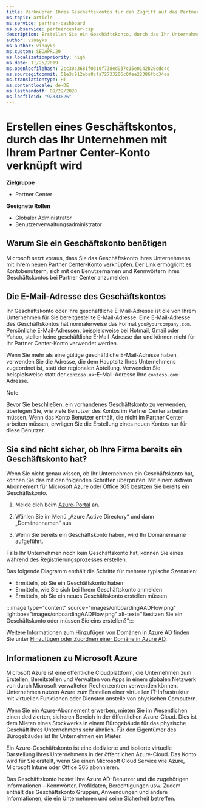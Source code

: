 ```yaml
---
title: Verknüpfen Ihres Geschäftskontos für den Zugriff auf das Partner Center
ms.topic: article
ms.service: partner-dashboard
ms.subservice: partnercenter-csp
description: Erstellen Sie ein Geschäftskonto, durch das Ihr Unternehmen mit Ihrem Partner Center-Konto verknüpft wird. Auf diese Weise können Mitarbeiter Ihres Unternehmens auf das Partner Center zugreifen.
author: vinayks
ms.author: vinayks
ms.custom: SEOAPR.20
ms.localizationpriority: high
ms.date: 11/25/2019
ms.openlocfilehash: 2cc30c3681f0310f738ed937c15e0142b20cdc4c
ms.sourcegitcommit: 51e3c912eba8cfa72733206c0fee22386fbc34aa
ms.translationtype: HT
ms.contentlocale: de-DE
ms.lasthandoff: 09/22/2020
ms.locfileid: "92333826"
---
```

# <a name="create-a-work-account-that-links-your-company-to-your-partner-center-account"></a>Erstellen eines Geschäftskontos, durch das Ihr Unternehmen mit Ihrem Partner Center-Konto verknüpft wird

**Zielgruppe**

- Partner Center

**Geeignete Rollen**

- Globaler Administrator
- Benutzerverwaltungsadministrator

## <a name="why-you-need-a-work-account"></a>Warum Sie ein Geschäftskonto benötigen

Microsoft setzt voraus, dass Sie das Geschäftskonto Ihres Unternehmens mit Ihrem neuen Partner Center-Konto verknüpfen. Der Link ermöglicht es Kontobenutzern, sich mit den Benutzernamen und Kennwörtern ihres Geschäftskontos bei Partner Center anzumelden.

## <a name="the-work-account-email-address"></a>Die E-Mail-Adresse des Geschäftskontos

Ihr Geschäftskonto oder Ihre geschäftliche E-Mail-Adresse ist die von Ihrem Unternehmen für Sie bereitgestellte E-Mail-Adresse. Eine E-Mail-Adresse des Geschäftskontos hat normalerweise das Format `you@yourcompany.com`. Persönliche E-Mail-Adressen, beispielsweise bei Hotmail, Gmail oder Yahoo, stellen keine geschäftliche E-Mail-Adresse dar und können nicht für Ihr Partner Center-Konto verwendet werden.

Wenn Sie mehr als eine gültige geschäftliche E-Mail-Adresse haben, verwenden Sie die Adresse, die dem Hauptsitz Ihres Unternehmens zugeordnet ist, statt der regionalen Abteilung. Verwenden Sie beispielsweise statt der `contoso.uk`-E-Mail-Adresse Ihre `contoso.com`-Adresse.

> [!NOTE]  
> Bevor Sie beschließen, ein vorhandenes Geschäftskonto zu verwenden, überlegen Sie, wie viele Benutzer des Kontos im Partner Center arbeiten müssen. Wenn das Konto Benutzer enthält, die nicht im Partner Center arbeiten müssen, erwägen Sie die Erstellung eines neuen Kontos nur für diese Benutzer.

## <a name="not-sure-if-your-company-already-has-a-work-account"></a>Sie sind nicht sicher, ob Ihre Firma bereits ein Geschäftskonto hat?

Wenn Sie nicht genau wissen, ob Ihr Unternehmen ein Geschäftskonto hat, können Sie das mit den folgenden Schritten überprüfen. Mit einem aktiven Abonnement für Microsoft Azure oder Office 365 besitzen Sie bereits ein Geschäftskonto.

1. Melde dich beim [Azure-Portal](https://portal.azure.com) an.

2. Wählen Sie im Menü „Azure Active Directory“ und dann „Domänennamen“ aus.

3. Wenn Sie bereits ein Geschäftskonto haben, wird Ihr Domänenname aufgeführt.

Falls Ihr Unternehmen noch kein Geschäftskonto hat, können Sie eines während des Registrierungsprozesses erstellen.

Das folgende Diagramm enthält die Schritte für mehrere typische Szenarien:

- Ermitteln, ob Sie ein Geschäftskonto haben
- Ermitteln, wie Sie sich bei Ihrem Geschäftskonto anmelden
- Ermitteln, ob Sie ein neues Geschäftskonto erstellen müssen

:::image type="content" source="images/onboardingAADFlow.png" lightbox="images/onboardingAADFlow.png" alt-text="Besitzen Sie ein Geschäftskonto oder müssen Sie eins erstellen?":::

Weitere Informationen zum Hinzufügen von Domänen in Azure AD finden Sie unter [Hinzufügen oder Zuordnen einer Domäne in Azure AD](/azure/active-directory/active-directory-add-domain).

## <a name="about-microsoft-azure"></a>Informationen zu Microsoft Azure

Microsoft Azure ist eine öffentliche Cloudplattform, die Unternehmen zum Erstellen, Bereitstellen und Verwalten von Apps in einem globalen Netzwerk von durch Microsoft verwalteten Rechenzentren verwenden können. Unternehmen nutzen Azure zum Erstellen einer virtuellen IT-Infrastruktur mit virtuellen Funktionen oder Diensten anstelle von physischen Computern.

Wenn Sie ein Azure-Abonnement erwerben, mieten Sie im Wesentlichen einen dedizierten, sicheren Bereich in der öffentlichen Azure-Cloud. Dies ist dem Mieten eines Stockwerks in einem Bürogebäude für das physische Geschäft Ihres Unternehmens sehr ähnlich. Für den Eigentümer des Bürogebäudes ist Ihr Unternehmen ein Mieter.

Ein Azure-Geschäftskonto ist eine dedizierte und isolierte virtuelle Darstellung Ihres Unternehmens in der öffentlichen Azure-Cloud. Das Konto wird für Sie erstellt, wenn Sie einen Microsoft Cloud Service wie Azure, Microsoft Intune oder Office 365 abonnieren.

Das Geschäftskonto hostet Ihre Azure AD-Benutzer und die zugehörigen Informationen – Kennwörter, Profildaten, Berechtigungen usw. Zudem enthält das Geschäftskonto Gruppen, Anwendungen und andere Informationen, die ein Unternehmen und seine Sicherheit betreffen.